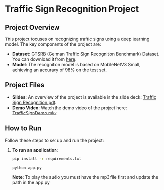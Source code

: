 # Traffic Sign Recognition Project

## Project Overview

This project focuses on recognizing traffic signs using a deep learning model. The key components of the project are:

- **Dataset**: GTSRB (German Traffic Sign Recognition Benchmark) Dataset. You can download it from [here](https://www.kaggle.com/datasets/meowmeowmeowmeowmeow/gtsrb-german-traffic-sign).
- **Model**: The recognition model is based on MobileNetV3 Small, achieving an accuracy of 98% on the test set.

## Project Files

- **Slides**: An overview of the project is available in the slide deck: [Traffic Sign Recognition.pdf](slide/Traffic%20Sign%20Recognition.pdf).
- **Demo Video**: Watch the demo video of the project here: [TrafficSignDemo.mkv](TrafficSignDemo.mkv).

## How to Run

Follow these steps to set up and run the project:

1. **To run an application**:

   ```bash
   pip install -r requirements.txt
   ```

   ```bash
   python app.py
   ```

   **Note**: To play the audio you must have the mp3 file first and update the path in the app.py
